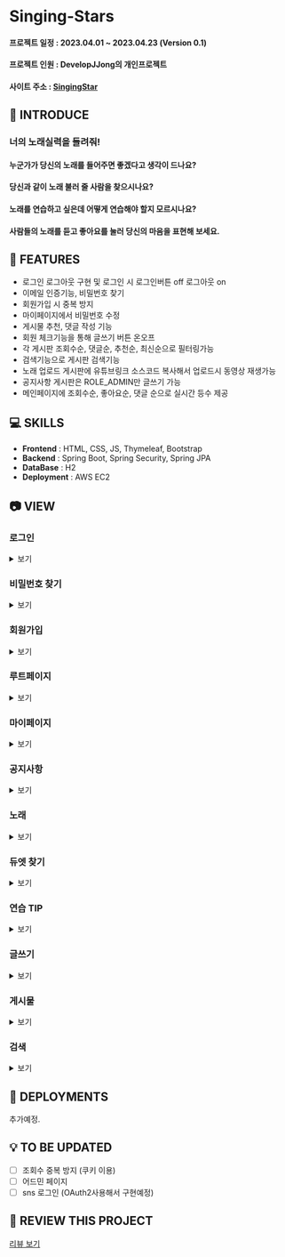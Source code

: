 # Singing-Stars
#### 프로젝트 일정 : 2023.04.01 ~ 2023.04.23 (Version 0.1)
#### 프로젝트 인원 : DevelopJJong의 개인프로젝트
#### 사이트 주소 : [SingingStar](http://singingstar.duckdns.org)

## 🎀 INTRODUCE
### 너의 노래실력을 들려줘!

#### 누군가가 당신의 노래를 들어주면 좋겠다고 생각이 드나요?
#### 당신과 같이 노래 불러 줄 사람을 찾으시나요?
#### 노래를 연습하고 싶은데 어떻게 연습해야 할지 모르시나요?
#### 사람들의 노래를 듣고 좋아요를 눌러 당신의 마음을 표현해 보세요.


## 📌 FEATURES

* 로그인 로그아웃 구현 및 로그인 시 로그인버튼 off 로그아웃 on
* 이메일 인증기능, 비밀번호 찾기
* 회원가입 시 중복 방지
* 마이페이지에서 비밀번호 수정
* 게시물 추천, 댓글 작성 기능
* 회원 체크기능을 통해 글쓰기 버튼 온오프
* 각 게시판 조회수순, 댓글순, 추천순, 최신순으로 필터링가능
* 검색기능으로 게시판 검색기능
* 노래 업로드 게시판에 유튜브링크 소스코드 복사해서 업로드시 동영상 재생가능
* 공지사항 게시판은 ROLE_ADMIN만 글쓰기 가능
* 메인페이지에 조회수순, 좋아요순, 댓글 순으로 실시간 등수 제공


## 💻 SKILLS

* **Frontend** : HTML, CSS, JS, Thymeleaf, Bootstrap 
* **Backend** : Spring Boot, Spring Security, Spring JPA
* **DataBase** : H2
* **Deployment** : AWS EC2

## 📷 VIEW
### 로그인
<details>
<summary>보기</summary>
<div markdown="1">
<img src = "https://user-images.githubusercontent.com/101362306/233815017-01871b32-90ca-4802-a827-240e41557d83.jpg">
</div>
</details>


### 비밀번호 찾기
<details>
<summary>보기</summary>
<div markdown="1">
<img src = "https://user-images.githubusercontent.com/101362306/233815064-fa2440b6-e452-4348-bdeb-33b0e6413bda.jpg">

</div>
</details>

### 회원가입
<details>
<summary>보기</summary>
<div markdown="1">
<img src = "https://user-images.githubusercontent.com/101362306/233815203-2db93064-de3c-4bfa-b9cd-fee74e35725e.jpg">
</div>
</details>

### 루트페이지
<details>
<summary>보기</summary>
<div markdown="1">
<img src = "https://user-images.githubusercontent.com/101362306/233815844-b61647c5-272e-4937-8b81-2f2e7ea873c3.jpg">
</div>
</details>

### 마이페이지
<details>
<summary>보기</summary>
<div markdown="1">
<img src = "https://user-images.githubusercontent.com/101362306/233815977-448ccb38-3708-4f43-ac51-47496714ed95.jpg">
</div>
</details>

### 공지사항
<details>
<summary>보기</summary>
<div markdown="1">
<img src = "https://user-images.githubusercontent.com/101362306/233815196-7794b6de-262f-4100-b804-ef131acdb8ee.jpg">
</div>
</details>

### 노래
<details>
<summary>보기</summary>
<div markdown="1">
<img src = "https://user-images.githubusercontent.com/101362306/233815189-3164ac17-bd9d-4765-99ec-4d7732a4f8c3.jpg">
</div>
</details>

### 듀엣 찾기
<details>
<summary>보기</summary>
<div markdown="1">
<img src = "https://user-images.githubusercontent.com/101362306/233815174-7e971662-f3ae-4c9c-add8-3d8460c4f5d8.jpg">
</div>
</details>


### 연습 TIP
<details>
<summary>보기</summary>
<div markdown="1">
<img src = "https://user-images.githubusercontent.com/101362306/233815165-60a78daa-22f2-4eda-ba4c-6bed7f190009.jpg">
</div>
</details>


### 글쓰기
<details>
<summary>보기</summary>
<div markdown="1">
<img src = "https://user-images.githubusercontent.com/101362306/233815138-f3e02b20-60a5-4a20-ad90-1dd92a830d8b.jpg">
</div>
</details>


### 게시물
<details>
<summary>보기</summary>
<div markdown="1">
<img src = "https://user-images.githubusercontent.com/101362306/233815123-8308c3de-7ea8-416d-a6ca-c9e13e6dda2b.jpg">
<img src = "https://user-images.githubusercontent.com/101362306/233815906-6885f37f-c817-4b18-9652-954a81596423.jpg">
<img src = "https://user-images.githubusercontent.com/101362306/233815926-eecd811a-ad00-4347-b658-775332ee6fee.jpg">
</div>
</details>


### 검색
<details>
<summary>보기</summary>
<div markdown="1">
<img src = "https://user-images.githubusercontent.com/101362306/233815107-f1d8f049-3172-4238-b62b-3fcaadac727b.jpg">
</div>
</details>



## 💾 DEPLOYMENTS
추가예정.

## 💡 TO BE UPDATED
- [ ] 조회수 중복 방지 (쿠키 이용)
- [ ] 어드민 페이지
- [ ] sns 로그인 (OAuth2사용해서 구현예정)

## 📃 REVIEW THIS PROJECT

[리뷰 보기](https://jjdevelop.tistory.com/53)
